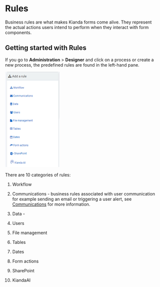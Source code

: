# Rules #

Business rules are what makes Kianda forms come alive. They represent the actual actions users intend to perform when they interact with form components.

## Getting started with Rules ##

If you go to **Administration** > **Designer** and click on a process or create a new process, the predefined rules are found in the left-hand pane.

![Rules](images/rulesgeneral.png) 

There are 10 categories of rules:

1. Workflow

2. Communications - business rules associated with user communication for example sending an email or triggering a user alert, see [Communications](communications/README.md) for more information. 

3. Data - 

4. Users

5. File management

6. Tables

7. Dates

8. Form actions

9. SharePoint

10. KiandaAI

    

